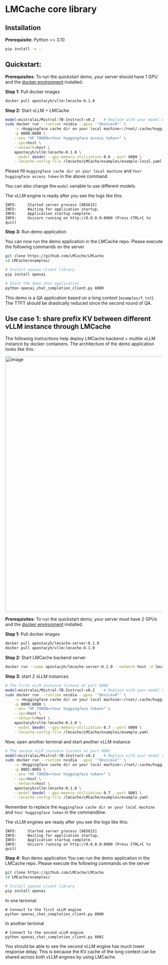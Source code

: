 # LMCache core library

## Installation

**Prerequisite:** Python >= 3.10

```bash
pip install -e .
```

## Quickstart: 

**Prerequisites**: To run the quickstart demo, your server should have 1 GPU and the [docker environment](https://docs.docker.com/engine/install/) installed.

**Step 1:** Pull docker images
```bash
docker pull apostacyh/vllm:lmcache-0.1.0
```

**Step 2:** Start vLLM + LMCache 
```bash
model=mistralai/Mistral-7B-Instruct-v0.2    # Replace with your model name
sudo docker run --runtime nvidia --gpus '"device=0"' \
    -v <Huggingface cache dir on your local machine>:/root/.cache/huggingface \
    -p 8000:8000 \
    --env "HF_TOKEN=<Your huggingface access token>" \
    --ipc=host \
    --network=host \
    apostacyh/vllm:lmcache-0.1.0 \
    --model $model --gpu-memory-utilization 0.6 --port 8000 \
    --lmcache-config-file /lmcache/LMCache/examples/example-local.yaml
```
Please fill `Huggingface cache dir on your local machine` and `Your huggingface access token` in the above command. 

You can also change the `model` variable to use different models.

The vLLM engine is ready after you see the logs like this:
```
INFO:     Started server process [865615]
INFO:     Waiting for application startup.
INFO:     Application startup complete.
INFO:     Uvicorn running on http://0.0.0.0:8000 (Press CTRL+C to quit)
```

**Step 3:** Run demo application

You can now run the demo application in the LMCache repo. Please execute the following commands on the server
```bash
git clone https://github.com/LMCache/LMCache
cd LMCache/examples/

# Install openai client library
pip install openai

# Start the demo chat application
python openai_chat_completion_client.py 8000
```

This demo is a QA application based on a long context (`examples/f.txt`). The TTFT should be drastically reduced since the second round of QA.



## Use case 1: share prefix KV between different vLLM instance through LMCache
The following instructions help deploy LMCache backend + multile vLLM instance by docker containers. The architecture of the demo application looks like this:

<img width="817" alt="image" src="https://github.com/LMCache/LMCache/assets/25103655/ab64f84d-26e1-46ce-a503-e7e917b618bc">


**Prerequisites**: To run the quickstart demo, your server must have 2 GPUs and the [docker environment](https://docs.docker.com/engine/install/) installed.


**Step 1:** Pull docker images
```bash
docker pull apostacyh/lmcache-server:0.1.0
docker pull apostacyh/vllm:lmcache-0.1.0
```

**Step 2:** Start LMCache backend server 
```bash
docker run --name apostacyh/lmcache-server:0.1.0 --network host -d lmcache-server:latest 0.0.0.0 65432
```

**Step 3:** start 2 vLLM instances
```bash
# The first vLLM instance listens at port 8000
model=mistralai/Mistral-7B-Instruct-v0.2    # Replace with your model name
sudo docker run --runtime nvidia --gpus '"device=0"' \
    -v <Huggingface cache dir on your local machine>:/root/.cache/huggingface \
    -p 8000:8000 \
    --env "HF_TOKEN=<Your huggingface token>" \
    --ipc=host \
    --network=host \
    apostacyh/vllm:lmcache-0.1.0 \
    --model $model --gpu-memory-utilization 0.7 --port 8000 \
    --lmcache-config-file /lmcache/LMCache/examples/example.yaml
```

Now, open another terminal and start another vLLM instance
```bash
# The second vLLM instance listens at port 8001
model=mistralai/Mistral-7B-Instruct-v0.2    # Replace with your model name
sudo docker run --runtime nvidia --gpus '"device=1"' \
    -v <Huggingface cache dir on your local machine>:/root/.cache/huggingface \
    -p 8001:8001 \
    --env "HF_TOKEN=<Your huggingface token>" \
    --ipc=host \
    --network=host \
    apostacyh/vllm:lmcache-0.1.0 \
    --model $model --gpu-memory-utilization 0.7 --port 8001 \
    --lmcache-config-file /lmcache/LMCache/examples/example.yaml
```

Remember to replace the `Huggingface cache dir on your local machine` and `Your huggingface token` in the commandline.

The vLLM engines are ready after you see the logs like this:
```
INFO:     Started server process [865615]
INFO:     Waiting for application startup.
INFO:     Application startup complete.
INFO:     Uvicorn running on http://0.0.0.0:8000 (Press CTRL+C to quit)
```

**Step 4:** Run demo application
You can run the demo application in the LMCache repo. Please execute the following commands on the server
```bash
git clone https://github.com/LMCache/LMCache
cd LMCache/examples/

# Install openai client library
pip install openai
```

In one terminal:
```
# Connect to the first vLLM engine
python openai_chat_completion_client.py 8000
```

In another terminal
```
# Connect to the second vLLM engine
python openai_chat_completion_client.py 8001
```

You should be able to see the second vLLM engine has much lower response delay.
This is because the KV cache of the long context can be shared across both vLLM engines by using LMCache.

